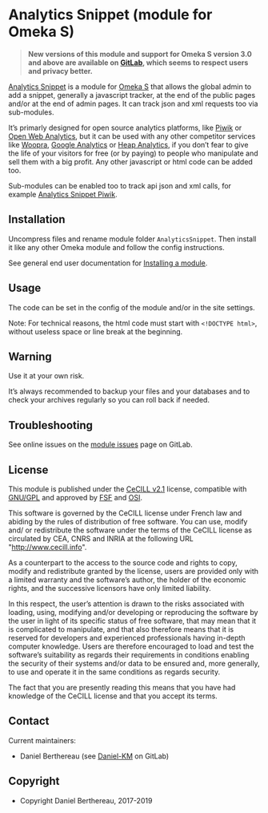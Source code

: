 Analytics Snippet (module for Omeka S)
======================================

> __New versions of this module and support for Omeka S version 3.0 and above
> are available on [GitLab], which seems to respect users and privacy better.__

[Analytics Snippet] is a module for [Omeka S] that allows the global admin to
add a snippet, generally a javascript tracker, at the end of the public pages
and/or at the end of admin pages. It can track json and xml requests too via
sub-modules.

It’s primarly designed for open source analytics platforms, like [Piwik] or [Open Web Analytics],
but it can be used with any other competitor services like [Woopra], [Google Analytics]
or [Heap Analytics], if you don’t fear to give the life of your visitors for
free (or by paying) to people who manipulate and sell them with a big profit.
Any other javascript or html code can be added too.

Sub-modules can be enabled too to track api json and xml calls, for example [Analytics Snippet Piwik].


Installation
------------

Uncompress files and rename module folder `AnalyticsSnippet`. Then install it
like any other Omeka module and follow the config instructions.

See general end user documentation for [Installing a module].


Usage
-----

The code can be set in the config of the module and/or in the site settings.

Note: For technical reasons, the html code must start with `<!DOCTYPE html>`,
without useless space or line break at the beginning.


Warning
-------

Use it at your own risk.

It’s always recommended to backup your files and your databases and to check
your archives regularly so you can roll back if needed.


Troubleshooting
---------------

See online issues on the [module issues] page on GitLab.


License
-------

This module is published under the [CeCILL v2.1] license, compatible with
[GNU/GPL] and approved by [FSF] and [OSI].

This software is governed by the CeCILL license under French law and abiding by
the rules of distribution of free software. You can use, modify and/ or
redistribute the software under the terms of the CeCILL license as circulated by
CEA, CNRS and INRIA at the following URL "http://www.cecill.info".

As a counterpart to the access to the source code and rights to copy, modify and
redistribute granted by the license, users are provided only with a limited
warranty and the software’s author, the holder of the economic rights, and the
successive licensors have only limited liability.

In this respect, the user’s attention is drawn to the risks associated with
loading, using, modifying and/or developing or reproducing the software by the
user in light of its specific status of free software, that may mean that it is
complicated to manipulate, and that also therefore means that it is reserved for
developers and experienced professionals having in-depth computer knowledge.
Users are therefore encouraged to load and test the software’s suitability as
regards their requirements in conditions enabling the security of their systems
and/or data to be ensured and, more generally, to use and operate it in the same
conditions as regards security.

The fact that you are presently reading this means that you have had knowledge
of the CeCILL license and that you accept its terms.


Contact
-------

Current maintainers:

* Daniel Berthereau (see [Daniel-KM] on GitLab)


Copyright
---------

* Copyright Daniel Berthereau, 2017-2019


[Analytics Snippet]: https://gitlab.com/Daniel-KM/Omeka-S-module-AnalyticsSnippet
[Omeka S]: https://omeka.org/s
[Piwik]: https://piwik.org
[Open Web Analytics]: http://www.openwebanalytics.com
[Woopra]: https://www.woopra.com
[Google Analytics]: https://www.google.com/analytics
[Heap Analytics]: http://heapanalytics.com
[Analytics Snippet Piwik]: https://gitlab.com/Daniel-KM/Omeka-S-module-AnalyticsSnippetPiwik
[Installing a module]: http://dev.omeka.org/docs/s/user-manual/modules/#installing-modules
[module issues]: https://gitlab.com/Daniel-KM/Omeka-S-module-AnalyticsSnippet/-/issues
[CeCILL v2.1]: https://www.cecill.info/licences/Licence_CeCILL_V2.1-en.html
[GNU/GPL]: https://www.gnu.org/licenses/gpl-3.0.html
[FSF]: https://www.fsf.org
[OSI]: http://opensource.org
[GitLab]: https://gitlab.com/Daniel-KM
[Daniel-KM]: https://gitlab.com/Daniel-KM "Daniel Berthereau"
